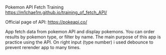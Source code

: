 Pokemon API Fetch Training
https://m1chae1m.github.io/training_of_fetch_API/

Official page of API:
https://pokeapi.co/

App fetch data from pokemon API and display pokemons.
You can order results by pokemon type, or filter by name.
The main purpose of this app is practice using the API.
On right input (type number) i used debounce to prevent rerender app to many times.